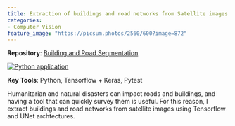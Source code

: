```yaml
---
title: Extraction of buildings and road networks from Satellite images
categories:
- Computer Vision
feature_image: "https://picsum.photos/2560/600?image=872"
---
```

**Repository**: [Building and Road Segmentation](https://github.com/Luke-Pratley/building_road_segmentation) 

[![Python application](https://github.com/Luke-Pratley/building_road_segmentation/actions/workflows/python-app.yml/badge.svg)](https://github.com/Luke-Pratley/building_road_segmentation/actions/workflows/python-app.yml)

**Key Tools**: Python, Tensorflow + Keras, Pytest

Humanitarian and natural disasters can impact roads and buildings, and having a tool that can quickly survey them is useful.
For this reason, I extract buildings and road networks from satellite images using Tensorflow and UNet archtectures.



<!-- more -->

